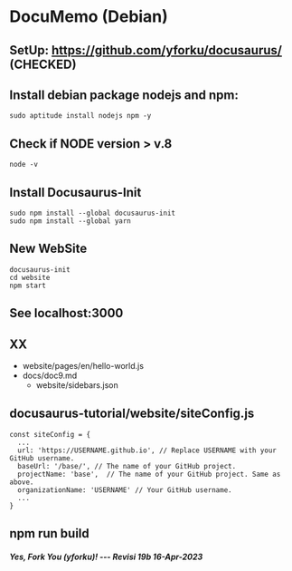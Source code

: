 # DocuMemo (Debian)

## SetUp: https://github.com/yforku/docusaurus/ (CHECKED)

## Install debian package nodejs and npm:
```
sudo aptitude install nodejs npm -y

```

## Check if NODE version > v.8
```
node -v

```

## Install Docusaurus-Init
```
sudo npm install --global docusaurus-init
sudo npm install --global yarn

```

## New WebSite
```
docusaurus-init
cd website
npm start

```

## See localhost:3000

## XX

* website/pages/en/hello-world.js
* docs/doc9.md
  * website/sidebars.json

## docusaurus-tutorial/website/siteConfig.js
```
const siteConfig = {
  ...
  url: 'https://USERNAME.github.io', // Replace USERNAME with your GitHub username.
  baseUrl: '/base/', // The name of your GitHub project.
  projectName: 'base',  // The name of your GitHub project. Same as above.
  organizationName: 'USERNAME' // Your GitHub username.
  ...
}

```

## npm run build

##### Yes, Fork You (yforku)! --- Revisi 19b 16-Apr-2023

